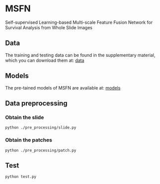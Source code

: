 # MSFN

Self-supervised Learning-based Multi-scale Feature Fusion Network for Survival Analysis from Whole Slide Images

## Data
The training and testing data can be found in the supplementary material, which you can download them at: [data](https://portal.gdc.cancer.gov/)

## Models
The pre-tained models of MSFN are available at: [models](https://drive.google.com/drive/folders/1O1htcCJMfE5UXwI4w_9WjMqzeDrrpgba?usp=sharing)

## Data preprocessing
### Obtain the slide
```
python ./pre_processing/slide.py
```
### Obtain the patches
```
python ./pre_processing/patch.py
```

## Test
```
python test.py
```
